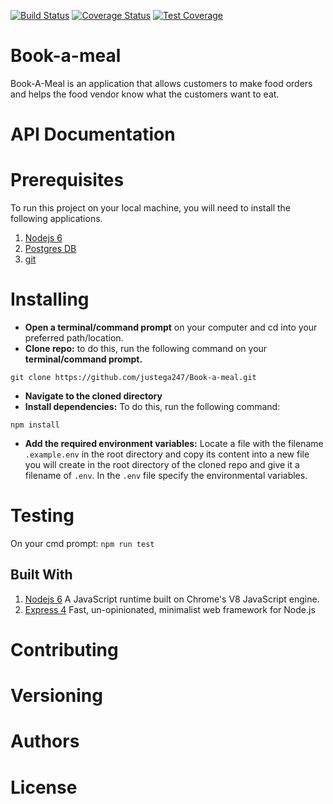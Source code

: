 [![Build Status](https://travis-ci.org/justega247/Book-a-meal.svg?branch=master)](https://travis-ci.org/justega247/Book-a-meal)
[![Coverage Status](https://coveralls.io/repos/github/justega247/Book-a-meal/badge.svg?branch=master)](https://coveralls.io/github/justega247/Book-a-meal?branch=master)
[![Test Coverage](https://api.codeclimate.com/v1/badges/36d533073c3ac20e79ab/test_coverage)](https://codeclimate.com/github/justega247/Book-a-meal/test_coverage)

# Book-a-meal
 Book-A-Meal is an application that allows customers to make food orders and helps the food vendor know what the customers want to eat.

# API Documentation

# Prerequisites
  To run this project on your local machine, you will need to install the following applications.

1. [ Nodejs 6](https://nodejs.org/en/)
1. [Postgres DB](https://www.postgresql.org/download/)
1. [git](https://git-scm.com/downloads)

# Installing
* **Open a terminal/command prompt** on your computer and cd into your preferred path/location. 
* **Clone repo:** to do this, run the following command on your **terminal/command prompt.**
```
git clone https://github.com/justega247/Book-a-meal.git
```
* **Navigate to the cloned directory**
* **Install dependencies:** To do this, run the following command:
 ```
npm install
```
* **Add the required environment variables:** Locate a file with the filename `.example.env` in the root directory and copy its content into a new file you will create in the root directory of the cloned repo and give it a filename of `.env`. In the `.env` file specify the environmental variables.

# Testing
  On your cmd prompt:
  `npm run test`

## Built With
1. [ Nodejs 6](https://nodejs.org/en/) A JavaScript runtime built on Chrome's V8 JavaScript engine.
2. [Express 4](https://expressjs.com/) Fast, un-opinionated, minimalist web framework for Node.js

# Contributing

# Versioning

# Authors

# License

